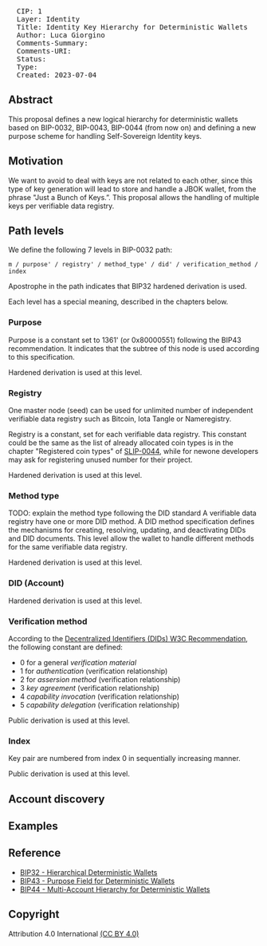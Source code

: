 <pre>
  CIP: 1
  Layer: Identity
  Title: Identity Key Hierarchy for Deterministic Wallets
  Author: Luca Giorgino <luca.giorgino@linksfoundation.com>
  Comments-Summary:
  Comments-URI: 
  Status: 
  Type: 
  Created: 2023-07-04
</pre>

## Abstract

This proposal defines a new logical hierarchy for deterministic wallets based on BIP-0032, BIP-0043, BIP-0044 (from now on) and defining a new purpose scheme for handling Self-Sovereign Identity keys. 
<!-- TODO: (Verify that doesn't exist a standard on how to generate and store FIDO authn keys) With some changes it could be also used to hierarchly generate FIDO authentication keys.  -->
 
<!-- TODO: briefly explain the usage -->

## Motivation

We want to avoid to deal with keys are not related to each other, since this type of key generation will lead to store and handle a JBOK wallet, from the phrase "Just a Bunch of Keys.”. This proposal allows the handling of multiple keys per verifiable data registry.

## Path levels

We define the following 7 levels in BIP-0032 path:

```
m / purpose' / registry' / method_type' / did' / verification_method / index
```

<!-- 
The following 5 levels are defined in the BIP-0044:
```
m / purpose' / coin_type' / account' / change / address_index 
```
-->

Apostrophe in the path indicates that BIP32 hardened derivation is used.

Each level has a special meaning, described in the chapters below.

### Purpose

<!-- TODO: verify that this number has not been used by someone else. 551 will represent SSI -->
Purpose is a constant set to 1361' (or 0x80000551) following the BIP43 recommendation.
It indicates that the subtree of this node is used according to this specification.

Hardened derivation is used at this level.

### Registry

One master node (seed) can be used for unlimited number of independent
verifiable data registry such as Bitcoin, Iota Tangle or Nameregistry. 
<!-- However, sharing the same
space for various cryptocoins has some disadvantages.

This level creates a separate subtree for every cryptocoin, avoiding
reusing addresses across cryptocoins and improving privacy issues. -->

Registry is a constant, set for each verifiable data registry. This constant could be the same as the list of already allocated coin types is in the chapter "Registered coin types" of [SLIP-0044](https://github.com/satoshilabs/slips/blob/master/slip-0044.md), while for newone developers may ask for registering unused number for their project.

Hardened derivation is used at this level.

### Method type

TODO: explain the method type following the DID standard
A verifiable data registry have one or more DID method. A DID method specification defines the mechanisms for creating, resolving, updating, and deactivating DIDs and DID documents. This level allow the wallet to handle different methods for the same verifiable data registry.

Hardened derivation is used at this level.

### DID (Account)

Hardened derivation is used at this level.

<!-- This level splits the key space into independent user identities,
so the wallet never mixes the keys across different accounts.

Users can use these accounts to organize the funds in the same
fashion as bank accounts; for donation purposes (where all
addresses are considered public), for saving purposes,
for common expenses etc.

Accounts are numbered from index 0 in sequentially increasing manner.
This number is used as child index in BIP32 derivation.

Software should prevent a creation of an account if a previous account does not
have a transaction history (meaning none of its addresses have been used before).

Software needs to discover all used accounts after importing the seed from
an external source. Such an algorithm is described in "Account discovery" chapter. -->

### Verification method

According to the [Decentralized Identifiers (DIDs) W3C Recommendation](https://www.w3.org/TR/did-core/), the following constant are defined:
 - 0 for a general *verification material*
 - 1 for *authentication* (verification relationship)
 - 2 for *assersion method* (verification relationship)
 - 3 *key agreement* (verification relationship)
 - 4 *capability invocation* (verification relationship)
 - 5 *capability delegation* (verification relationship)

Public derivation is used at this level.

### Index 

Key pair are numbered from index 0 in sequentially increasing manner.
<!-- This number is used as child index in BIP32 derivation. -->

Public derivation is used at this level.

## Account discovery
<!-- 
When the master seed is imported from an external source the software should
start to discover the accounts in the following manner:

- derive the first account's node (index = 0)
- derive the external chain node of this account
- scan addresses of the external chain; respect the gap limit described below
- if no transactions are found on the external chain, stop discovery
- if there are some transactions, increase the account index and go to step 1

This algorithm is successful because software should disallow creation of new
accounts if previous one has no transaction history, as described in chapter
"Account" above.

Please note that the algorithm works with the transaction history, not account
balances, so you can have an account with 0 total coins and the algorithm will
still continue with discovery. -->


## Examples



## Reference

- [BIP32 - Hierarchical Deterministic Wallets](https://github.com/bitcoin/bips/blob/master/bip-0032.mediawiki)
- [BIP43 - Purpose Field for Deterministic Wallets](https://github.com/bitcoin/bips/blob/master/bip-0043.mediawiki)
- [BIP44 - Multi-Account Hierarchy for Deterministic Wallets](https://github.com/bitcoin/bips/blob/master/bip-0044.mediawiki)

## Copyright

Attribution 4.0 International [(CC BY 4.0)](https://creativecommons.org/licenses/by/4.0/)
